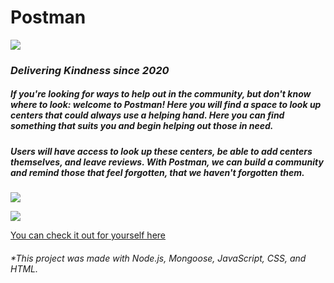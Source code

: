 # Postman

![](https://i.imgur.com/A273YPi.jpg)

### _Delivering Kindness since 2020_

##### If you're looking for ways to help out in the community, but don't know where to look: welcome to Postman! Here you will find a space to look up centers that could always use a helping hand. Here you can find something that suits you and begin helping out those in need.

##### Users will have access to look up these centers, be able to add centers themselves, and leave reviews. With Postman, we can build a community and remind those that feel forgotten, that we haven't forgotten them.

![](https://i.imgur.com/tYS349p.png)

![](https://i.imgur.com/ZZPSOUt.png)

[You can check it out for yourself here](https://postman-bita.herokuapp.com/)

###### \*This project was made with Node.js, Mongoose, JavaScript, CSS, and HTML.
